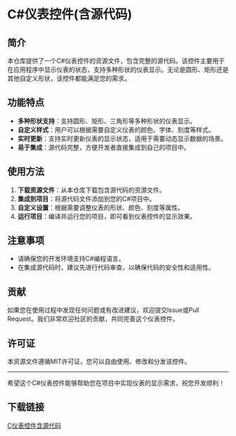 # C#仪表控件(含源代码)

## 简介
本仓库提供了一个C#仪表控件的资源文件，包含完整的源代码。该控件主要用于在应用程序中显示仪表的状态，支持多种形状的仪表显示。无论是圆形、矩形还是其他自定义形状，该控件都能满足您的需求。

## 功能特点
- **多种形状支持**：支持圆形、矩形、三角形等多种形状的仪表显示。
- **自定义样式**：用户可以根据需要自定义仪表的颜色、字体、刻度等样式。
- **实时更新**：支持实时更新仪表的显示状态，适用于需要动态显示数据的场景。
- **易于集成**：源代码完整，方便开发者直接集成到自己的项目中。

## 使用方法
1. **下载资源文件**：从本仓库下载包含源代码的资源文件。
2. **集成到项目**：将源代码文件添加到您的C#项目中。
3. **自定义设置**：根据需要调整仪表的形状、颜色、刻度等属性。
4. **运行项目**：编译并运行您的项目，即可看到仪表控件的显示效果。

## 注意事项
- 请确保您的开发环境支持C#编程语言。
- 在集成源代码时，建议先进行代码审查，以确保代码的安全性和适用性。

## 贡献
如果您在使用过程中发现任何问题或有改进建议，欢迎提交Issue或Pull Request。我们非常欢迎社区的贡献，共同完善这个仪表控件。

## 许可证
本资源文件遵循MIT许可证，您可以自由使用、修改和分发该控件。

---

希望这个C#仪表控件能够帮助您在项目中实现仪表的显示需求，祝您开发顺利！

## 下载链接

[C仪表控件含源代码](https://pan.quark.cn/s/e6ead24f7bc7)